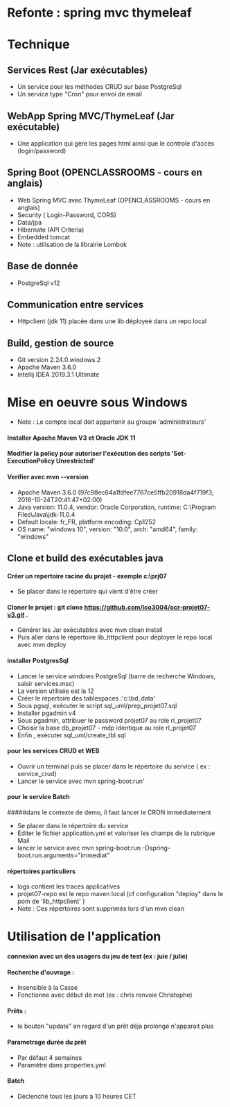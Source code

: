 Refonte : spring mvc thymeleaf
==

Technique
==  
Services Rest (Jar exécutables)
--
* Un service pour les  méthodes CRUD sur base PostgreSql
* Un service type "Cron" pour envoi de email  

WebApp Spring MVC/ThymeLeaf  (Jar exécutable)
--
* Une application qui gère les pages html  ainsi que le controle d'accès (login/password)

Spring Boot  (OPENCLASSROOMS  - cours en anglais)
--
* Web Spring MVC avec ThymeLeaf (OPENCLASSROOMS  - cours en anglais)
* Security ( Login-Password, CORS)
* Data/jpa
* Hibernate (API Criteria)
* Embedded tomcat
* Note : utilisation de  la librairie Lombok

Base de donnée
--
* PostgreSql v12 

Communication entre services
--
* Httpclient (jdk 11) placée dans  une lib déployeé dans un repo local


Build, gestion de source
--
* Git version 2.24.0.windows.2
* Apache Maven  3.6.0
* Intellij IDEA 2019.3.1 Ultimate

Mise en oeuvre sous Windows
==
* Note : Le compte local doit appartenir au groupe 'administrateurs'
#### Installer Apache Maven V3 et  Oracle JDK 11
#### Modifier la policy pour autoriser l'exécution des scripts 'Set-ExecutionPolicy Unrestricted'
#### Verifier avec mvn --version
* Apache Maven 3.6.0 (97c98ec64a1fdfee7767ce5ffb20918da4f719f3; 2018-10-24T20:41:47+02:00)
* Java version: 11.0.4, vendor: Oracle Corporation, runtime: C:\Program Files\Java\jdk-11.0.4
* Default locale: fr_FR, platform encoding: Cp1252
* OS name: "windows 10", version: "10.0", arch: "amd64", family: "windows"

Clone et build des exécutables java
--
#### Créer un repertoire racine du projet - exemple c:\prj07
* Se placer dans le répertoire qui vient d'être créer
#### Cloner le projet : git clone https://github.com/lco3004/ocr-projet07-v3.git .
*  Générer les Jar exécutables avec mvn clean  install
*  Puis aller dans le répertoire lib_httpclient pour déployer le repo local avec mvn deploy
#### installer PostgresSql
* Lancer le service windows PostgreSql (barre de recherche Windows, saisir services.msc)
* La version utilisée est la 12
* Créer le répertoire des tablespaces :'c:\bd_data'
* Sous pgsql, exécuter le script sql_uml/prep_projet07.sql
* Installer pgadmin v4
* Sous pgadmin, attribuer le password projet07 au role rl_projet07
* Choisir la base  db_projet07 - mdp identique au role rl_projet07
* Enfin , exécuter sql_uml/create_tbl.sql
#### pour les services CRUD et WEB  
* Ouvrir un terminal puis se placer dans le répertoire du service ( ex : service_crud)
* Lancer le service avec mvn spring-boot:run'
#### pour le service Batch
#####dans le contexte de demo, il faut lancer le CRON immédiatement
* Se placer dans le répertoire du service
* Editer le fichier application.yml et valoriser les champs de la rubrique Mail
* lancer le service avec mvn spring-boot:run -Dspring-boot.run.arguments="immediat"
#### répertoires particuliers
* logs contient les traces applicatives  
* projet07-repo est le repo maven local (cf configuration "deploy" dans le pom de 'lib_httpclient' )
* Note : Ces répertoires sont supprimés lors d'un mvn clean

Utilisation de l'application
==
#### connexion avec un des usagers du jeu de test (ex : juie / julie)
#### Recherche d'ouvrage : 
* Insensible à la Casse 
* Fonctionne avec début de mot (ex  : chris renvoie Christophe)
#### Prêts : 
* le bouton "update" en regard d'un prêt déja prolongé n'apparait plus
#### Parametrage durée du prêt 
* Par défaut 4 semaines
* Paramètre dans properties.yml
#### Batch
* Déclenché tous les jours à 10 heures CET
